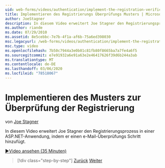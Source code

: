 ```yaml
---
uid: web-forms/videos/authentication/implement-the-registration-verification-pattern
title: Implementieren des Registrierungs Überprüfungs Musters | Microsoft-Dokumentation
author: JoeStagner
description: In diesem Video erweitert Joe Stagner den Registrierungsprozess in einer ASP.NET-Anwendung, indem er einen e-Mail-Überprüfungs Schritt hinzufügt.
ms.author: riande
ms.date: 07/29/2010
ms.assetid: 8e5cebbc-7e7b-4f1a-af6b-75a6ed398030
msc.legacyurl: /web-forms/videos/authentication/implement-the-registration-verification-pattern
msc.type: video
ms.openlocfilehash: 7b50c7944a3e0b01c81fb80f8665ba7a7fe4a6f5
ms.sourcegitcommit: e7e91932a6e91a63e2e46417626f39d6b244a3ab
ms.translationtype: MT
ms.contentlocale: de-DE
ms.lasthandoff: 03/06/2020
ms.locfileid: "78518067"
---
```

# <a name="implement-the-registration-verification-pattern"></a>Implementieren des Musters zur Überprüfung der Registrierung

von [Joe Stagner](https://github.com/JoeStagner)

In diesem Video erweitert Joe Stagner den Registrierungsprozess in einer ASP.NET-Anwendung, indem er einen e-Mail-Überprüfungs Schritt hinzufügt.

[&#9654;Video ansehen (35 Minuten)](https://channel9.msdn.com/Blogs/ASP-NET-Site-Videos/implement-the-registration-verification-pattern)

> [!div class="step-by-step"]
> [Zurück](logging-users-into-your-membership-system.md)
> [Weiter](simple-web-service-authentication.md)
